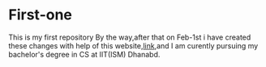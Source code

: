 # First-one
This is my first repository
By the way,after that on Feb-1st i have created these changes with help of this website,[link](https://guides.github.com/activities/hello-world/),and I am curently pursuing my bachelor's degree in CS at IIT(ISM) Dhanabd.
